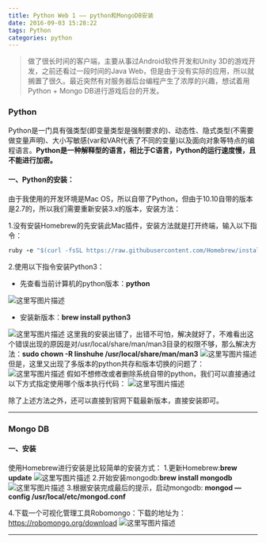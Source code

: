 ```yaml
---
title: Python Web 1 —— python和MongoDB安装
date: 2016-09-03 15:28:22
tags: Python
categories: python
---
```


> 做了很长时间的客户端，主要从事过Android软件开发和Unity 3D的游戏开发，之前还看过一段时间的Java Web，但是由于没有实际的应用，所以就搁置了很久。最近突然有对服务器后台编程产生了浓厚的兴趣，想试着用Python + Mongo DB进行游戏后台的开发。

### Python
Python是一门具有强类型(即变量类型是强制要求的)、动态性、隐式类型(不需要做变量声明)、大小写敏感(var和VAR代表了不同的变量)以及面向对象等特点的编程语言。**Python是一种解释型的语言，相比于C语言，Python的运行速度慢，且不能进行加密。**
<!--more-->

#### 一、Python的安装：
由于我使用的开发环境是Mac OS，所以自带了Python，但由于10.10自带的版本是2.7的，所以我们需要重新安装3.x的版本，安装方法：

 1.没有安装Homebrew的先安装此Mac插件，安装方法就是打开终端，输入以下指令：
```ruby
ruby -e "$(curl -fsSL https://raw.githubusercontent.com/Homebrew/install/master/install)"
```
2.使用以下指令安装Python3：

- 先查看当前计算机的python版本：**python**

![这里写图片描述](http://img.blog.csdn.net/20160611163033678)
- 安装新版本：**brew install python3**

![这里写图片描述](http://img.blog.csdn.net/20160611163202196)
这里我的安装出错了，出错不可怕，解决就好了，不难看出这个错误出现的原因是对/usr/local/share/man/man3目录的权限不够，那么解决方法：**sudo chown -R linshuhe /usr/local/share/man/man3**
![这里写图片描述](http://img.blog.csdn.net/20160611172025531)
但是，这里又出现了多版本的python共存和版本切换的问题了：
![这里写图片描述](http://img.blog.csdn.net/20160611172635305)
假如不想修改或者删除系统自带的python，我们可以直接通过以下方式指定使用哪个版本执行代码：
![这里写图片描述](http://img.blog.csdn.net/20160611173455348)

除了上述方法之外，还可以直接到官网下载最新版本，直接安装即可。
 
____

### Mongo DB
#### 一、安装
使用Homebrew进行安装是比较简单的安装方式：
1.更新Homebrew:**brew update**
![这里写图片描述](http://img.blog.csdn.net/20160610091546638)
2.开始安装mongodb:**brew install mongodb**
![这里写图片描述](http://img.blog.csdn.net/20160610091527985)
3.根据安装完成最后的提示，启动mongodb:
**mongod —config /usr/local/etc/mongod.conf**

4.下载一个可视化管理工具Robomongo：下载的地址为：
https://robomongo.org/download
![这里写图片描述](http://img.blog.csdn.net/20160610091457232)
____
